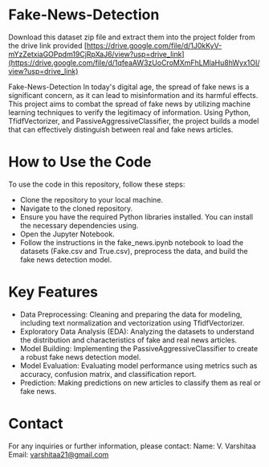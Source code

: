 # Fake-News-Detection
Download this dataset zip file and extract them into the project folder from the drive link provided [https://drive.google.com/file/d/1J0kKyV-mYzZetxiaGOPpdm19CjRpXaJ6/view?usp=drive_link](https://drive.google.com/file/d/1qfeaAW3zUoCroMXmFhLMlaHu8hWyx1OI/view?usp=drive_link)


Fake-News-Detection In today's digital age, the spread of fake news is a significant concern, as it can lead to misinformation and its harmful effects. This project aims to combat the spread of fake news by utilizing machine learning techniques to verify the legitimacy of information. Using Python, TfidfVectorizer, and PassiveAggressiveClassifier, the project builds a model that can effectively distinguish between real and fake news articles.

# How to Use the Code
To use the code in this repository, follow these steps:

- Clone the repository to your local machine.
- Navigate to the cloned repository.
- Ensure you have the required Python libraries installed. You can install the necessary dependencies using.
- Open the Jupyter Notebook.
- Follow the instructions in the fake_news.ipynb notebook to load the datasets (Fake.csv and True.csv), preprocess the data, and build the fake news detection model.

# Key Features
- Data Preprocessing: Cleaning and preparing the data for modeling, including text normalization and vectorization using TfidfVectorizer.
- Exploratory Data Analysis (EDA): Analyzing the datasets to understand the distribution and characteristics of fake and real news articles.
- Model Building: Implementing the PassiveAggressiveClassifier to create a robust fake news detection model.
- Model Evaluation: Evaluating model performance using metrics such as accuracy, confusion matrix, and classification report.
- Prediction: Making predictions on new articles to classify them as real or fake news.
# Contact
For any inquiries or further information, please contact: Name: V. Varshitaa Email: varshitaa21@gmail.com
